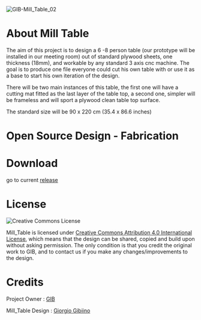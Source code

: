 ![GIB-Mill_Table_02](https://user-images.githubusercontent.com/97519980/150144434-693e7c4b-80e9-40cc-8c96-d188ecf88ddf.jpg)


# About Mill Table
The aim of this project is to design a 6 -8 person table (our prototype will be installed in our meeting room) out of standard plywood sheets, one thickness (18mm), and workable by any standard 3 axis cnc machine. The goal is to produce one file everyone could cut his own table with or use it as a base to start his own iteration of the design.

There will be two main instances of this table, the first one will have a cutting mat fitted as the last layer of the table top, a second one, simpler will be frameless and will sport a plywood clean table top surface.

The standard size will be 90 x 220 cm (35.4 x 86.6 inches)

# Open Source Design - Fabrication 


# Download 
go to current [release](https://github.com/StudioGIB/Mill_Table/releases)

# License
![Creative Commons License](https://i.creativecommons.org/l/by/4.0/88x31.png)

Mill_Table is licensed under [Creative Commons Attribution 4.0 International License](https://creativecommons.org/licenses/by/4.0/), which means that the design can be shared, copied and build upon without asking permission. The only condition is that you credit the original work to GIB, and to contact us if you make any changes/improvements to the design.

# Credits

Project Owner : [GIB](http://studiogib.com/)

Mill_Table Design : [Giorgio Gibiino](https://www.instagram.com/jj_nelson/)
